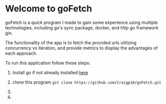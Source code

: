 # Welcome to goFetch

goFetch is a quick program I made to gain some experience using multiple technologies, including go's sync package, docker, and http go framework gin.

The functionality of the app is to fetch the provided urls utilizing concurrency vs iteration, and provide metrics to display the advantages of each approach.

To run this application follow these steps:

1. Install go if not already installed [here](https://go.dev/doc/install)

2. clone this program `git clone https://github.com/Craigp10/goFetch.git`

3.

4.
